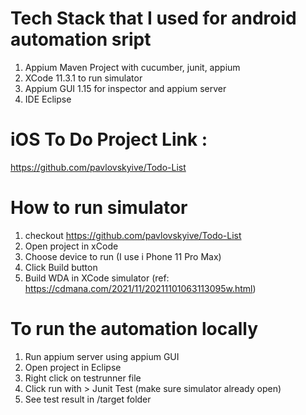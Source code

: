 # Tech Stack that I used for android automation sript
1. Appium Maven Project with cucumber, junit, appium
2. XCode 11.3.1 to run simulator
3. Appium GUI 1.15 for inspector and appium server
4. IDE Eclipse

# iOS To Do Project Link :
https://github.com/pavlovskyive/Todo-List

# How to run simulator
1. checkout https://github.com/pavlovskyive/Todo-List
2. Open project in xCode
3. Choose device to run (I use i Phone 11 Pro Max)
4. Click Build button
5. Build WDA in XCode simulator (ref: https://cdmana.com/2021/11/20211101063113095w.html)

# To run the automation locally

1. Run appium server using appium GUI
2. Open project in Eclipse
3. Right click on testrunner file
4. Click run with > Junit Test (make sure simulator already open)
5. See test result in /target folder